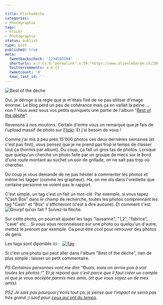 ```yaml
---

title: Flickodèche
categories:
- Photographie
tags:
- Flickr
- Photographie
status: publish
type: post
published: true
meta:
  tweetbackscheck: '1234592564'
  shorturls: a:7:{s:9:"permalink";s:50:"https://www.alienlebarge.ch/2008/01/09/flickodeche/";s:7:"tinyurl";s:25:"https://tinyurl.com/ajx3b9";s:4:"isgd";s:17:"https://is.gd/ivM1";s:5:"bitly";s:18:"https://bit.ly/Qfqy";s:5:"snipr";s:22:"https://snipr.com/bcy65";s:5:"snurl";s:22:"https://snurl.com/bcy65";s:7:"snipurl";s:24:"https://snipurl.com/bcy65";}
  twittercomments: a:0:{}
  tweetcount: '0'
  tmac_last_id: ''
---
```

<img src="https://dlgjp9x71cipk.cloudfront.net/2008/01/deche.png" alt="Best of the dèche" />

Oui, je déroge à la règle que je m'étais fixé de ne pas utiliser d'image énorme. Le blog perd un peu de cohérance mais ça en vallait la peine ... non ?
Vous avez sous vos petits quinquets une partie de l'album "<a href="https://www.flickr.com/photos/alienlebarge/sets/72157601276042327/" title="l'album best of the dèche">Best of the dèche</a>".

Revenons à nos moutons.
Certain d'entre vous on remarqué que je fais de l'upload massif de photo sur <a href="https://www.flickr.com/photos/alienlebarge/" title="Mes photos sur Flickr">Flickr</a>.
Et j'ai besoin de vous !

<!--more-->Comme j'ai mis à peu près 15'000 photos ces deux dernières semaines (et c'est pas finit), vous pensez que je ne prend pas trop le temps de classer tout ça (hormis par album). Du coup, ça fait un gros tas de photos. Lorsque que quelqu'un cherche un photo faite par un groupe de mecs sur le bord d'une route montant au suchet un soir de grillade, on ne sait pas trop où chercher.

Du coup je vous demande de ne pas hésiter à commenter les photos et même les tagger (comme les grapheur). Ha, on me dis dans l'oreillette que certaine personne ne voient pas le rapport.

C'est simple, un tag c'est un fait un mot-clé. Par exemple, si vous tapez "Cash Box" dans le champ de recherche, toutes les photos comprennant les tag "Cash" et "Box" s'afficheront (c'est à dire aucune).
Et comment c'est qu'on fait ?
<a href="https://dlgjp9x71cipk.cloudfront.net/2008/01/gnurpf.png" title="Gnurpf"><img src="https://dlgjp9x71cipk.cloudfront.net/2008/01/gnurpf.thumbnail.png" alt="Gnurpf" align="left" /></a>Suivez-la flèche.

Sur cette photo, on pourrait ajouter les tags "lausanne", "1,2", "fabrice", "cave" etc...
Si vous vous reconnaissez sur une photo ou quelqu'un d'autre, mettez le prénom par exemple. Ca peut être cool pour retrouver des photos de gens.

Les tags sont diponible ici :  <a href="https://dlgjp9x71cipk.cloudfront.net/2008/01/tag.png" title="Tag"><img src="https://dlgjp9x71cipk.cloudfront.net/2008/01/tag.thumbnail.png" alt="Tag" /></a>

Si c'est une photo qui peut aller dans l'album "Best of the dèche", rien de plus simple : laisser un petit commentaire.

<em>PS
Certaines personnes vont me dire "Ouais, mais on arrive pas à voir toutes les photos !". Et je répond que c'est parce que il faut créer un compte et que je vous accèpte parmis mes amis. (et que vous soyez un de mes amis).</em>

<em>PS2
Je sais pas pourquoi j'écris tout ça, je pense que l'impact ne serra pas très grand ;) sauf pour <a href="https://dlgjp9x71cipk.cloudfront.net/2008/01/perruque.jpg" title="Mr. Anonyme">ceux qui ont du temps</a>. </em>
